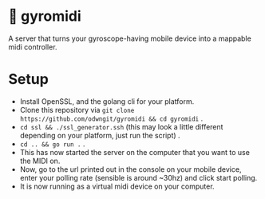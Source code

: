 # 🧭 gyromidi
A server that turns your gyroscope-having mobile device into a mappable midi controller.

# Setup
- Install OpenSSL, and the golang cli for your platform.  
- Clone this repository via `git clone https://github.com/odwngit/gyromidi && cd gyromidi` . 
- `cd ssl && ./ssl_generator.ssh` (this may look a little different depending on your platform, just run the script) . 
- `cd .. && go run .` . 
- This has now started the server on the computer that you want to use the MIDI on.  
- Now, go to the url printed out in the console on your mobile device, enter your polling rate (sensible is around ~30hz) and click start polling.  
- It is now running as a virtual midi device on your computer.  